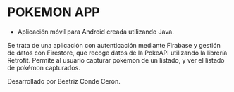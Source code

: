 # POKEMON APP

- Aplicación móvil para Android creada utilizando Java.

Se trata de una aplicación con autenticación mediante Firabase y gestión de datos con Firestore, que recoge datos de la PokeAPI utilizando la librería Retrofit.
Permite al usuario capturar pokémon de un listado, y ver el listado de pokémon capturados.


Desarrollado por Beatriz Conde Cerón.
